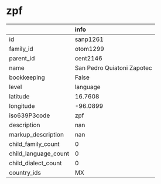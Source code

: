 # zpf
|                      | info                       |
|:---------------------|:---------------------------|
| id                   | sanp1261                   |
| family_id            | otom1299                   |
| parent_id            | cent2146                   |
| name                 | San Pedro Quiatoni Zapotec |
| bookkeeping          | False                      |
| level                | language                   |
| latitude             | 16.7608                    |
| longitude            | -96.0899                   |
| iso639P3code         | zpf                        |
| description          | nan                        |
| markup_description   | nan                        |
| child_family_count   | 0                          |
| child_language_count | 0                          |
| child_dialect_count  | 0                          |
| country_ids          | MX                         |
